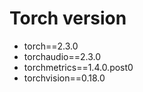 # Torch version
- torch==2.3.0
- torchaudio==2.3.0
- torchmetrics==1.4.0.post0
- torchvision==0.18.0

